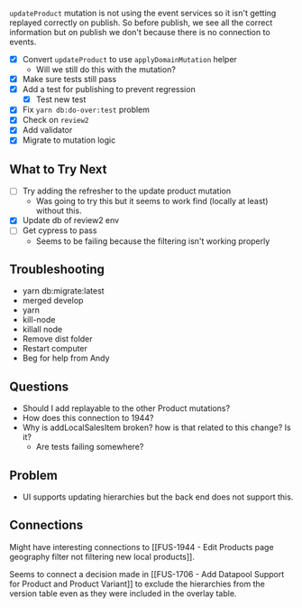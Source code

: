 `updateProduct` mutation is not using the event services so it isn't getting replayed correctly on publish. So before publish, we see all the correct information but on publish we don't because there is no connection to events. 

- [x] Convert `updateProduct` to use `applyDomainMutation` helper
	- Will we still do this with the mutation? 
- [x] Make sure tests still pass
- [x] Add a test for publishing to prevent regression
	- [x] Test new test
- [x] Fix `yarn db:do-over:test` problem
- [x] Check on `review2`
- [x] Add validator 
- [x] Migrate to mutation logic

## What to Try Next
- [ ] Try adding the refresher to the update product mutation
	- Was going to try this but it seems to work find (locally at least) without this. 
- [x] Update db of review2 env
- [ ] Get cypress to pass
	- Seems to be failing because the filtering isn't working properly

## Troubleshooting
- yarn db:migrate:latest
- merged develop
- yarn
- kill-node
- killall node
- Remove dist folder
- Restart computer
- Beg for help from Andy

## Questions
- Should I add replayable to the other Product mutations?
- How does this connection to 1944?
- Why is addLocalSalesItem broken? how is that related to this change? Is it?
	- Are tests failing somewhere?

## Problem
- UI supports updating hierarchies but the back end does not support this. 


## Connections

Might have interesting connections to [[FUS-1944 - Edit Products page geography filter not filtering new local products]]. 

Seems to connect a decision made in [[FUS-1706 - Add Datapool Support for Product and Product Variant]] to exclude the hierarchies from the version table even as they were included in the overlay table. 